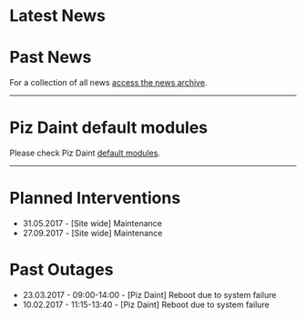 # Latest News

<!-- start-news --><!-- end-news -->

# Past News
 
For a collection of all news [access the news archive](news).

---

# Piz Daint default modules 

Please check Piz Daint [default modules](/module_list).

---

# Planned Interventions

- 31.05.2017 - [Site wide] Maintenance
- 27.09.2017 - [Site wide] Maintenance

# Past Outages

- 23.03.2017 - 09:00-14:00 - [Piz Daint] Reboot due to system failure
- 10.02.2017 - 11:15-13:40 - [Piz Daint] Reboot due to system failure
